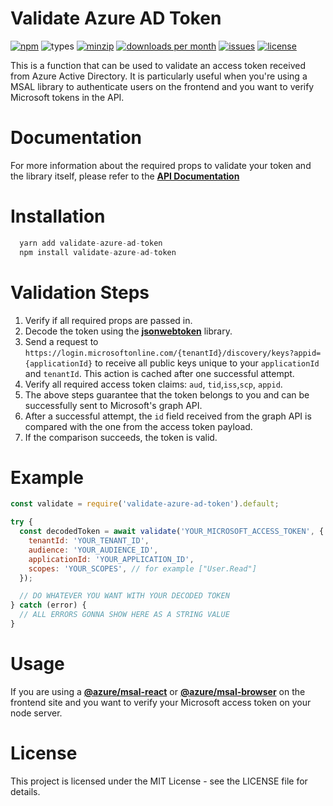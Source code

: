 # Validate Azure AD Token

[![npm](https://img.shields.io/npm/v/validate-azure-ad-token.svg)](https://www.npmjs.com/package/validate-azure-ad-token)
![types](https://img.shields.io/badge/types-typescript%20%7C%20flow-blueviolet)
[![minzip](https://img.shields.io/bundlephobia/minzip/validate-azure-ad-token.svg)](https://www.npmjs.com/package/validate-azure-ad-token)
[![downloads per month](https://img.shields.io/npm/dm/validate-azure-ad-token.svg)](https://www.npmjs.com/package/validate-azure-ad-token)
[![issues](https://img.shields.io/github/issues/playerony/validate-azure-ad-token.svg)](https://www.npmjs.com/package/validate-azure-ad-token)
[![license](https://img.shields.io/github/license/playerony/validate-azure-ad-token)](https://www.npmjs.com/package/validate-azure-ad-token)

This is a function that can be used to validate an access token received from Azure Active Directory. It is particularly useful when you're using a MSAL library to authenticate users on the frontend and you want to verify Microsoft tokens in the API.

# Documentation

For more information about the required props to validate your token and the library itself, please refer to the **[API Documentation](https://playerony.github.io/validate-azure-ad-token)**

# Installation

```js
  yarn add validate-azure-ad-token
  npm install validate-azure-ad-token
```

# Validation Steps

1. Verify if all required props are passed in.
2. Decode the token using the **[jsonwebtoken](https://www.npmjs.com/package/jsonwebtoken)** library.
3. Send a request to `https://login.microsoftonline.com/{tenantId}/discovery/keys?appid={applicationId}` to receive all public keys unique to your `applicationId` and `tenantId`. This action is cached after one successful attempt.
4. Verify all required access token claims: `aud`, `tid`,`iss`,`scp`, `appid`.
5. The above steps guarantee that the token belongs to you and can be successfully sent to Microsoft's graph API.
6. After a successful attempt, the `id` field received from the graph API is compared with the one from the access token payload.
7. If the comparison succeeds, the token is valid.

# Example

```js
const validate = require('validate-azure-ad-token').default;

try {
  const decodedToken = await validate('YOUR_MICROSOFT_ACCESS_TOKEN', {
    tenantId: 'YOUR_TENANT_ID',
    audience: 'YOUR_AUDIENCE_ID',
    applicationId: 'YOUR_APPLICATION_ID',
    scopes: 'YOUR_SCOPES', // for example ["User.Read"]
  });

  // DO WHATEVER YOU WANT WITH YOUR DECODED TOKEN
} catch (error) {
  // ALL ERRORS GONNA SHOW HERE AS A STRING VALUE
}
```

# Usage

If you are using a **[@azure/msal-react](https://www.npmjs.com/package/@azure/msal-react)** or **[@azure/msal-browser](https://www.npmjs.com/package/@azure/msal-browser)** on the frontend site and you want to verify your Microsoft access token on your node server.

# License

This project is licensed under the MIT License - see the LICENSE file for details.
